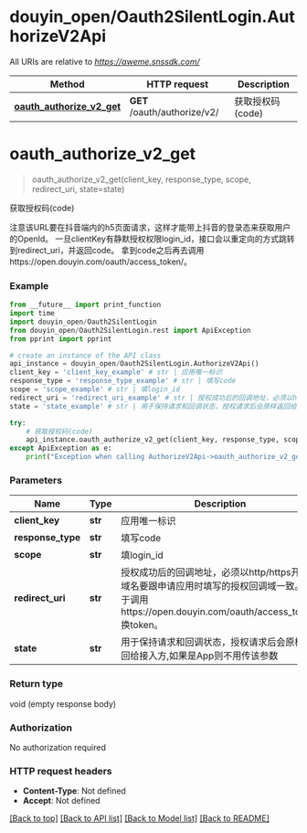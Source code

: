 # douyin_open/Oauth2SilentLogin.AuthorizeV2Api

All URIs are relative to *https://aweme.snssdk.com/*

Method | HTTP request | Description
------------- | ------------- | -------------
[**oauth_authorize_v2_get**](AuthorizeV2Api.md#oauth_authorize_v2_get) | **GET** /oauth/authorize/v2/ | 获取授权码(code)

# **oauth_authorize_v2_get**
> oauth_authorize_v2_get(client_key, response_type, scope, redirect_uri, state=state)

获取授权码(code)

注意该URL要在抖音端内的h5页面请求，这样才能带上抖音的登录态来获取用户的OpenId。 一旦clientKey有静默授权权限login_id，接口会以重定向的方式跳转到redirect_uri，并返回code。 拿到code之后再去调用https://open.douyin.com/oauth/access_token/。

### Example
```python
from __future__ import print_function
import time
import douyin_open/Oauth2SilentLogin
from douyin_open/Oauth2SilentLogin.rest import ApiException
from pprint import pprint

# create an instance of the API class
api_instance = douyin_open/Oauth2SilentLogin.AuthorizeV2Api()
client_key = 'client_key_example' # str | 应用唯一标识
response_type = 'response_type_example' # str | 填写code
scope = 'scope_example' # str | 填login_id
redirect_uri = 'redirect_uri_example' # str | 授权成功后的回调地址，必须以http/https开头。域名要跟申请应用时填写的授权回调域一致。用于调用https://open.douyin.com/oauth/access_token/换token。
state = 'state_example' # str | 用于保持请求和回调状态，授权请求后会原样返回给接入方,如果是App则不用传该参数 (optional)

try:
    # 获取授权码(code)
    api_instance.oauth_authorize_v2_get(client_key, response_type, scope, redirect_uri, state=state)
except ApiException as e:
    print("Exception when calling AuthorizeV2Api->oauth_authorize_v2_get: %s\n" % e)
```

### Parameters

Name | Type | Description  | Notes
------------- | ------------- | ------------- | -------------
 **client_key** | **str**| 应用唯一标识 | 
 **response_type** | **str**| 填写code | 
 **scope** | **str**| 填login_id | 
 **redirect_uri** | **str**| 授权成功后的回调地址，必须以http/https开头。域名要跟申请应用时填写的授权回调域一致。用于调用https://open.douyin.com/oauth/access_token/换token。 | 
 **state** | **str**| 用于保持请求和回调状态，授权请求后会原样返回给接入方,如果是App则不用传该参数 | [optional] 

### Return type

void (empty response body)

### Authorization

No authorization required

### HTTP request headers

 - **Content-Type**: Not defined
 - **Accept**: Not defined

[[Back to top]](#) [[Back to API list]](../README.md#documentation-for-api-endpoints) [[Back to Model list]](../README.md#documentation-for-models) [[Back to README]](../README.md)

